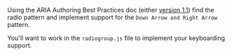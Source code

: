 Using the ARIA Authoring Best Practices doc (either
[version 1.1](https://www.w3.org/TR/wai-aria-practices-1.1/)) find the radio pattern
  and implement support for the `Down Arrow and Right Arrow` pattern.

You'll want to work in the `radiogroup.js` file to implement your keyboarding
support.
